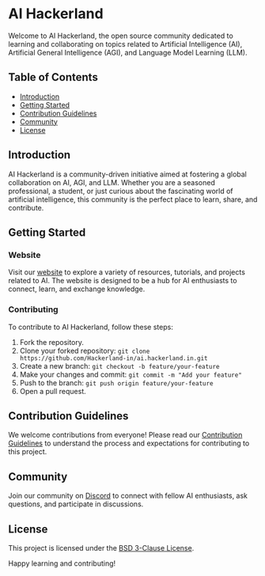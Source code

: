 # AI Hackerland

Welcome to AI Hackerland, the open source community dedicated to learning and collaborating on topics related to Artificial Intelligence (AI), Artificial General Intelligence (AGI), and Language Model Learning (LLM).

## Table of Contents

- [Introduction](#introduction)
- [Getting Started](#getting-started)
- [Contribution Guidelines](#contribution-guidelines)
- [Community](#community)
- [License](#license)

## Introduction

AI Hackerland is a community-driven initiative aimed at fostering a global collaboration on AI, AGI, and LLM. Whether you are a seasoned professional, a student, or just curious about the fascinating world of artificial intelligence, this community is the perfect place to learn, share, and contribute.

## Getting Started

### Website

Visit our [website](https://ai.hackerland.in) to explore a variety of resources, tutorials, and projects related to AI. The website is designed to be a hub for AI enthusiasts to connect, learn, and exchange knowledge.

### Contributing

To contribute to AI Hackerland, follow these steps:

1. Fork the repository.
2. Clone your forked repository: `git clone https://github.com/Hackerland-in/ai.hackerland.in.git`
3. Create a new branch: `git checkout -b feature/your-feature`
4. Make your changes and commit: `git commit -m "Add your feature"`
5. Push to the branch: `git push origin feature/your-feature`
6. Open a pull request.

## Contribution Guidelines

We welcome contributions from everyone! Please read our [Contribution Guidelines](CONTRIBUTING.md) to understand the process and expectations for contributing to this project.

## Community

Join our community on [Discord](https://discord.gg/your-discord-invite) to connect with fellow AI enthusiasts, ask questions, and participate in discussions.

## License

This project is licensed under the [BSD 3-Clause License](LICENSE).

Happy learning and contributing!
